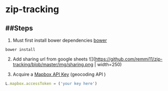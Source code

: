 # zip-tracking


##Steps
--------------------------------------------------------

1) Must first install bower dependencies [bower](https://bower.io/)
```
bower install
```

2) Add sharing url from google sheets
![](https://github.com/remmi11/zip-tracking/blob/master/img/sharing.png | width=250)

3) Acquire a [Mapbox API Key](https://www.mapbox.com/) (geocoding API )
```javascript
L.mapbox.accessToken = ('your key here')
```